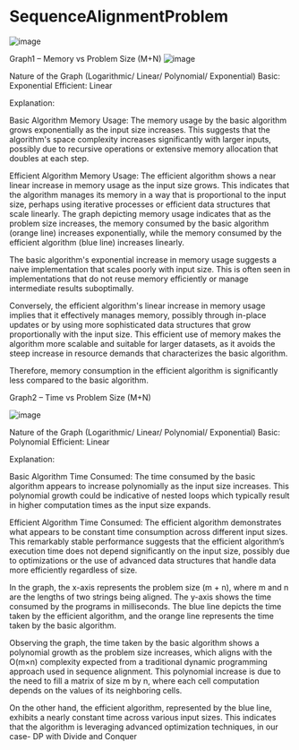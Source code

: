 # SequenceAlignmentProblem

![image](https://github.com/YaminiKanuparthi/SequenceAlignmentProblem/assets/83491239/9dfc6bae-0aa0-4e11-93bf-39f5d829da5f)

Graph1 – Memory vs Problem Size (M+N)
![image](https://github.com/YaminiKanuparthi/SequenceAlignmentProblem/assets/83491239/b58d4b52-ebc8-4db4-9ec2-d00841e0a8ec)

Nature of the Graph (Logarithmic/ Linear/ Polynomial/ Exponential)
Basic: Exponential
Efficient: Linear 

Explanation:  

Basic Algorithm Memory Usage: The memory usage by the basic algorithm grows exponentially as the input size increases. This suggests that the algorithm's space complexity increases significantly with larger inputs, possibly due to recursive operations or extensive memory allocation that doubles at each step.

Efficient Algorithm Memory Usage: The efficient algorithm shows a near linear increase in memory usage as the input size grows. This indicates that the algorithm manages its memory in a way that is proportional to the input size, perhaps using iterative processes or efficient data structures that scale linearly.
The graph depicting memory usage indicates that as the problem size increases, the memory consumed by the basic algorithm (orange line) increases exponentially, while the memory consumed by the efficient algorithm (blue line) increases linearly.

The basic algorithm's exponential increase in memory usage suggests a naive implementation that scales poorly with input size. This is often seen in implementations that do not reuse memory efficiently or manage intermediate results suboptimally.

Conversely, the efficient algorithm's linear increase in memory usage implies that it effectively manages memory, possibly through in-place updates or by using more sophisticated data structures that grow proportionally with the input size. This efficient use of memory makes the algorithm more scalable and suitable for larger datasets, as it avoids the steep increase in resource demands that characterizes the basic algorithm.

Therefore, memory consumption in the efficient algorithm is significantly less compared to the basic algorithm.

Graph2 – Time vs Problem Size (M+N)

![image](https://github.com/YaminiKanuparthi/SequenceAlignmentProblem/assets/83491239/a7edbe7c-6c4e-4f29-b0f1-6b22f84e1892)

Nature of the Graph (Logarithmic/ Linear/ Polynomial/ Exponential)
Basic: Polynomial
Efficient: Linear

Explanation:

Basic Algorithm Time Consumed: The time consumed by the basic algorithm appears to increase polynomially as the input size increases. This polynomial growth could be indicative of nested loops which typically result in higher computation times as the input size expands.

Efficient Algorithm Time Consumed: The efficient algorithm demonstrates what appears to be constant time consumption across different input sizes. This remarkably stable performance suggests that the efficient algorithm’s execution time does not depend significantly on the input size, possibly due to optimizations or the use of advanced data structures that handle data more efficiently regardless of size.

In the graph, the x-axis represents the problem size (m + n), where m and n are the lengths of two strings being aligned. The y-axis shows the time consumed by the programs in milliseconds. The blue line depicts the time taken by the efficient algorithm, and the orange line represents the time taken by the basic algorithm.

Observing the graph, the time taken by the basic algorithm shows a polynomial growth as the problem size increases, which aligns with the
O(m×n) complexity expected from a traditional dynamic programming approach used in sequence alignment. This polynomial increase is due to the need to fill a matrix of size m by n, where each cell computation depends on the values of its neighboring cells.

On the other hand, the efficient algorithm, represented by the blue line, exhibits a nearly constant time across various input sizes. This indicates that the algorithm is leveraging advanced optimization techniques, in our case- DP with Divide and Conquer

